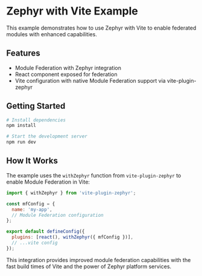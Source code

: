 # Zephyr with Vite Example

This example demonstrates how to use Zephyr with Vite to enable federated modules with enhanced capabilities.

## Features

- Module Federation with Zephyr integration
- React component exposed for federation
- Vite configuration with native Module Federation support via vite-plugin-zephyr

## Getting Started

```bash
# Install dependencies
npm install

# Start the development server
npm run dev
```

## How It Works

The example uses the `withZephyr` function from `vite-plugin-zephyr` to enable Module Federation in Vite:

```js
import { withZephyr } from 'vite-plugin-zephyr';

const mfConfig = {
  name: 'my-app',
  // Module Federation configuration
};

export default defineConfig({
  plugins: [react(), withZephyr({ mfConfig })],
  // ...vite config
});
```

This integration provides improved module federation capabilities with the fast build times of Vite and the power of Zephyr platform services.

